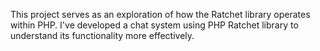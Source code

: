 This project serves as an exploration of how the Ratchet library operates within PHP. I've developed a chat system using PHP Ratchet library to understand its functionality more effectively.
